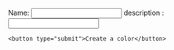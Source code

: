 

<form class="create-color" action="/color" method="POST">
    <label for="name">
      Name: <input type="text" name="name" id="name" />
    </label>
    <label for="description">
     description : <input type="text" name="description" id="description" />
    </label>
   
    <button type="submit">Create a color</button>
  </form>
